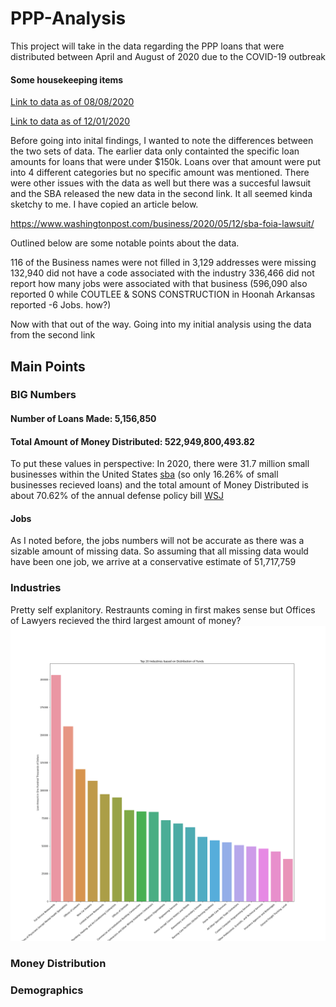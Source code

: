 # PPP-Analysis

This project will take in the data regarding the PPP loans that were distributed between April and August of 2020 due to the COVID-19 outbreak 

#### Some housekeeping items 

[Link to data as of 08/08/2020](https://home.treasury.gov/policy-issues/cares-act/assistance-for-small-businesses/sba-paycheck-protection-program-loan-level-data)

[Link to data as of 12/01/2020](https://sba.app.box.com/s/5myd1nxutoq8wxecx2562baruz774si6)

Before going into inital findings, I wanted to note the differences between the two sets of data. The earlier data only containted the specific loan amounts for loans that were under $150k. Loans over that amount were put into 4 different categories but no specific amount was mentioned. There were other issues with the data as well but there was a succesful lawsuit and the SBA released the new data in the second link. It all seemed kinda sketchy to me. 
I have copied an article below. 

https://www.washingtonpost.com/business/2020/05/12/sba-foia-lawsuit/

Outlined below are some notable points about the data. 

116 of the Business names were not filled in
3,129 addresses were missing
132,940 did not have a code associated with the industry 
336,466 did not report how many jobs were associated with that business (596,090 also reported 0 while COUTLEE & SONS CONSTRUCTION in Hoonah Arkansas reported -6 Jobs. how?)


Now with that out of the way. Going into my initial analysis using the data from the second link 

## Main Points 

### BIG Numbers 

#### Number of Loans Made: 5,156,850
#### Total Amount of Money Distributed: 522,949,800,493.82

To put these values in perspective: In 2020, there were 31.7 million small businesses within the United States [sba](https://cdn.advocacy.sba.gov/wp-content/uploads/2020/06/04144224/2020-Small-Business-Economic-Profile-US.pdf) (so only 16.26% of small businesses recieved loans) and the total amount of Money Distributed is about 70.62% of the annual defense policy bill [WSJ](https://www.wsj.com/articles/trump-intensifies-threat-to-veto-defense-authorization-bill-11607442143)

#### Jobs 
As I noted before, the jobs numbers will not be accurate as there was a sizable amount of missing data. So assuming that all missing data would have been one job, we arrive at a conservative estimate of 51,717,759

### Industries 
Pretty self explanitory. Restraunts coming in first makes sense but Offices of Lawyers recieved the third largest amount of money? 
![](Images/Industries.png)

### Money Distribution 

### Demographics 
